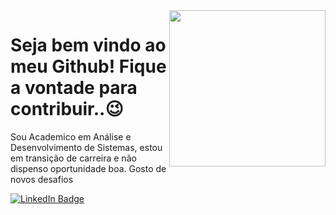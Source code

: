 <img src = "baner_matrix.gif" width = "250px" align = "right">

# Seja bem vindo ao meu Github! Fique a vontade para contribuir..😉

Sou Academico em Análise e Desenvolvimento de Sistemas, estou em transição de carreira e não dispenso oportunidade boa.
Gosto de novos desafios

<div id="emblemas">
  <a href = "https://github.com/rafaelcarmo87">
    <img src="https://img.shields.io/badge/LinkedIn-blue?style=for-the-badge&logo=linkedin&logoColor=white" alt="LinkedIn Badge"/>
 
</div>
